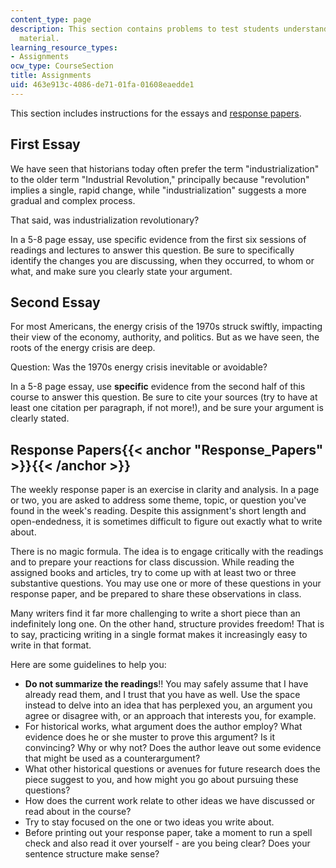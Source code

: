 ```yaml
---
content_type: page
description: This section contains problems to test students understanding of course
  material.
learning_resource_types:
- Assignments
ocw_type: CourseSection
title: Assignments
uid: 463e913c-4086-de71-01fa-01608eaedde1
---
```


This section includes instructions for the essays and [response papers](#Response_Papers).

First Essay
-----------

We have seen that historians today often prefer the term "industrialization" to the older term "Industrial Revolution," principally because "revolution" implies a single, rapid change, while "industrialization" suggests a more gradual and complex process.

That said, was industrialization revolutionary?

In a 5-8 page essay, use specific evidence from the first six sessions of readings and lectures to answer this question. Be sure to specifically identify the changes you are discussing, when they occurred, to whom or what, and make sure you clearly state your argument.

Second Essay
------------

For most Americans, the energy crisis of the 1970s struck swiftly, impacting their view of the economy, authority, and politics. But as we have seen, the roots of the energy crisis are deep.

Question: Was the 1970s energy crisis inevitable or avoidable?

In a 5-8 page essay, use **specific** evidence from the second half of this course to answer this question. Be sure to cite your sources (try to have at least one citation per paragraph, if not more!), and be sure your argument is clearly stated.

Response Papers{{< anchor "Response_Papers" >}}{{< /anchor >}}
--------------------------------------------------------------

The weekly response paper is an exercise in clarity and analysis. In a page or two, you are asked to address some theme, topic, or question you've found in the week's reading. Despite this assignment's short length and open-endedness, it is sometimes difficult to figure out exactly what to write about.

There is no magic formula. The idea is to engage critically with the readings and to prepare your reactions for class discussion. While reading the assigned books and articles, try to come up with at least two or three substantive questions. You may use one or more of these questions in your response paper, and be prepared to share these observations in class.

Many writers find it far more challenging to write a short piece than an indefinitely long one. On the other hand, structure provides freedom! That is to say, practicing writing in a single format makes it increasingly easy to write in that format.

Here are some guidelines to help you:

*   **Do not summarize the readings**!! You may safely assume that I have already read them, and I trust that you have as well. Use the space instead to delve into an idea that has perplexed you, an argument you agree or disagree with, or an approach that interests you, for example.
*   For historical works, what argument does the author employ? What evidence does he or she muster to prove this argument? Is it convincing? Why or why not? Does the author leave out some evidence that might be used as a counterargument?
*   What other historical questions or avenues for future research does the piece suggest to you, and how might you go about pursuing these questions?
*   How does the current work relate to other ideas we have discussed or read about in the course?
*   Try to stay focused on the one or two ideas you write about.
*   Before printing out your response paper, take a moment to run a spell check and also read it over yourself - are you being clear? Does your sentence structure make sense?